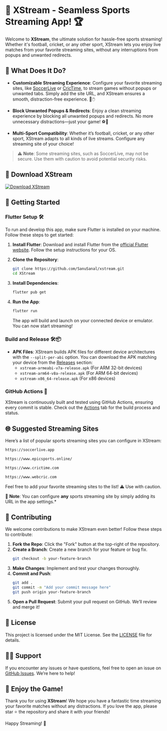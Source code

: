 # 🎥 XStream - Seamless Sports Streaming App! 🏆

Welcome to **XStream**, the ultimate solution for hassle-free sports streaming! Whether it's football, cricket, or any other sport, XStream lets you enjoy live matches from your favorite streaming sites, without any interruptions from popups and unwanted redirects.

## 📱 What Does It Do?

- **Customizable Streaming Experience**: Configure your favorite streaming sites, like [SoccerLive](https://soccerlive.app/) or [CricTime](https://www.crictime.com), to stream games without popups or unwanted tabs. Simply add the site URL, and XStream ensures a smooth, distraction-free experience. 🚫🖱️
  
- **Block Unwanted Popups & Redirects**: Enjoy a clean streaming experience by blocking all unwanted popups and redirects. No more unnecessary distractions—just your game! ⚽🏏

- **Multi-Sport Compatibility**: Whether it’s football, cricket, or any other sport, XStream adapts to all kinds of live streams. Configure any streaming site of your choice!

> ⚠️ **Note**: Some streaming sites, such as SoccerLive, may not be secure. Use them with caution to avoid potential security risks.

## 🚀 Download XStream

[![Download XStream](https://img.shields.io/badge/Download-XStream-blue?style=for-the-badge&logo=github)](https://github.com/SanuSanal/xstream/releases/)


## 🚀 Getting Started

### Flutter Setup 🛠️

To run and develop this app, make sure Flutter is installed on your machine. Follow these steps to get started:

1. **Install Flutter**: Download and install Flutter from the [official Flutter website](https://flutter.dev/docs/get-started/install). Follow the setup instructions for your OS.

2. **Clone the Repository**:
   ```bash
   git clone https://github.com/SanuSanal/xstream.git
   cd XStream
   ```

3. **Install Dependencies**:
   ```bash
   flutter pub get
   ```

4. **Run the App**:
   ```bash
   flutter run
   ```

   The app will build and launch on your connected device or emulator. You can now start streaming!

### Build and Release 🛠️📦

- **APK Files**: XStream builds APK files for different device architectures with the `--split-per-abi` option. You can download the APK matching your device from the [Releases](https://github.com/SanuSanal/xstream/releases/) section:
  - `xstream-armeabi-v7a-release.apk` (For ARM 32-bit devices)
  - `xstream-arm64-v8a-release.apk` (For ARM 64-bit devices)
  - `xstream-x86_64-release.apk` (For x86 devices)

### GitHub Actions 🤖

XStream is continuously built and tested using GitHub Actions, ensuring every commit is stable. Check out the [Actions](https://github.com/SanuSanal/xstream/actions) tab for the build process and status.

## 🌐 Suggested Streaming Sites

Here’s a list of popular sports streaming sites you can configure in XStream:
   ```bash
   https://soccerlive.app  
   ```
   ```bash
   https://www.epicsports.online/
   ```
   ```bash
   https://www.crictime.com
   ```
   ```bash
   https://www.webcric.com
   ```

Feel free to add your favorite streaming sites to the list! ⚠️ Use with caution.

📌 **Note**: You can configure **any** sports streaming site by simply adding its URL in the app settings.*

## 💪 Contributing

We welcome contributions to make XStream even better! Follow these steps to contribute:

1. **Fork the Repo**: Click the "Fork" button at the top-right of the repository.
2. **Create a Branch**: Create a new branch for your feature or bug fix.
   ```bash
   git checkout -b your-feature-branch
   ```
3. **Make Changes**: Implement and test your changes thoroughly.
4. **Commit and Push**:
   ```bash
   git add .
   git commit -m "Add your commit message here"
   git push origin your-feature-branch
   ```
5. **Open a Pull Request**: Submit your pull request on GitHub. We’ll review and merge it!

## 📜 License

This project is licensed under the MIT License. See the [LICENSE](LICENSE) file for details.

## 🙋‍♂️ Support

If you encounter any issues or have questions, feel free to open an issue on [GitHub Issues](https://github.com/SanuSanal/xstream/issues). We’re here to help!

## 🎉 Enjoy the Game!

Thank you for using **XStream**! We hope you have a fantastic time streaming your favorite matches without any distractions. If you love the app, please star ⭐️ the repository and share it with your friends!

Happy Streaming! 🌟
